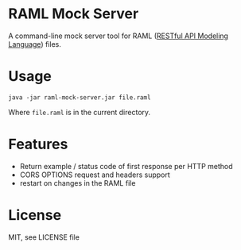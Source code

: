 RAML Mock Server
================

A command-line mock server tool for RAML ([RESTful API Modeling Language](http://raml.org)) files.

Usage
=====

    java -jar raml-mock-server.jar file.raml

Where `file.raml` is in the current directory.

Features
========

* Return example / status code of first response per HTTP method
* CORS OPTIONS request and headers support
* restart on changes in the RAML file

License
=======

MIT, see LICENSE file
